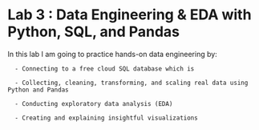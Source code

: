 # Lab 3 : Data Engineering & EDA with Python, SQL, and Pandas

In this lab I am going to practice hands-on data engineering by:

      - Connecting to a free cloud SQL database which is 

      - Collecting, cleaning, transforming, and scaling real data using Python and Pandas

      - Conducting exploratory data analysis (EDA)

      - Creating and explaining insightful visualizations
